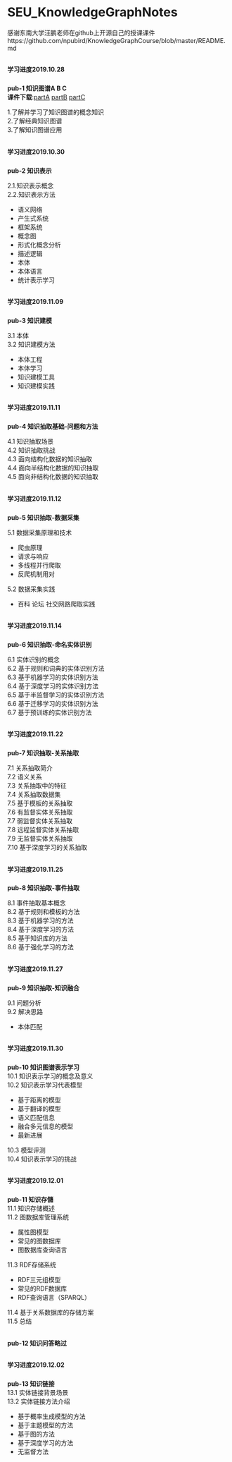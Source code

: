 # SEU_KnowledgeGraphNotes
感谢东南大学汪鹏老师在github上开源自己的授课课件https://github.com/npubird/KnowledgeGraphCourse/blob/master/README.md  
##
**学习进度2019.10.28**
###
**pub-1 知识图谱A B C**  
**课件下载**:[partA](https://github.com/npubird/KnowledgeGraphCourse/blob/master/pub-1知识图谱概论A.pdf)   [partB](https://github.com/npubird/KnowledgeGraphCourse/blob/master/pub-1知识图谱概论B.pdf)   [partC](https://github.com/npubird/KnowledgeGraphCourse/blob/master/pub-1知识图谱概论C.pdf)


1.了解并学习了知识图谱的概念知识   
2.了解经典知识图谱    
3.了解知识图谱应用    

##
**学习进度2019.10.30**
###
**pub-2 知识表示**

2.1.知识表示概念  
2.2.知识表示方法  
+ 语义网络  
+ 产生式系统  
+ 框架系统  
+ 概念图  
+ 形式化概念分析  
+ 描述逻辑  
+ 本体  
+ 本体语言  
+ 统计表示学习 

##
**学习进度2019.11.09**
###
**pub-3 知识建模**

3.1 本体    
3.2 知识建模方法   
+ 本体工程    
+ 本体学习  
+ 知识建模工具  
+ 知识建模实践  

##
**学习进度2019.11.11**
###
**pub-4 知识抽取基础-问题和方法**

4.1 知识抽取场景  
4.2 知识抽取挑战  
4.3 面向结构化数据的知识抽取  
4.4 面向半结构化数据的知识抽取  
4.5 面向非结构化数据的知识抽取  

##
**学习进度2019.11.12**
###
**pub-5 知识抽取-数据采集**

5.1 数据采集原理和技术
+ 爬虫原理  
+ 请求与响应  
+ 多线程并行爬取  
+ 反爬机制用对  

5.2 数据采集实践
+ 百科 论坛 社交网路爬取实践

##
**学习进度2019.11.14**
###
**pub-6 知识抽取-命名实体识别**  

6.1 实体识别的概念  
6.2 基于规则和词典的实体识别方法  
6.3 基于机器学习的实体识别方法  
6.4 基于深度学习的实体识别方法  
6.5 基于半监督学习的实体识别方法  
6.6 基于迁移学习的实体识别方法  
6.7 基于预训练的实体识别方法  

##
**学习进度2019.11.22**
###
**pub-7 知识抽取-关系抽取**  

7.1 关系抽取简介  
7.2 语义关系  
7.3 关系抽取中的特征  
7.4 关系抽取数据集  
7.5 基于模板的关系抽取  
7.6 有监督实体关系抽取  
7.7 弱监督实体关系抽取  
7.8 远程监督实体关系抽取  
7.9 无监督实体关系抽取  
7.10 基于深度学习的关系抽取

##
**学习进度2019.11.25**
###
**pub-8 知识抽取-事件抽取**  

8.1 事件抽取基本概念  
8.2 基于规则和模板的方法  
8.3 基于机器学习的方法  
8.4 基于深度学习的方法  
8.5 基于知识库的方法  
8.6 基于强化学习的方法

##
**学习进度2019.11.27**
###
**pub-9 知识抽取-知识融合**  

9.1 问题分析  
9.2 解决思路  
+ 本体匹配  
 
##
**学习进度2019.11.30**
###
**pub-10 知识图谱表示学习**  
10.1 知识表示学习的概念及意义  
10.2 知识表示学习代表模型  
+ 基于距离的模型  
+ 基于翻译的模型  
+ 语义匹配信息  
+ 融合多元信息的模型  
+ 最新进展  

10.3 模型评测  
10.4 知识表示学习的挑战  

##
**学习进度2019.12.01**
###
**pub-11 知识存儲**  
11.1 知识存储概述  
11.2 图数据库管理系统  
+ 属性图模型  
+ 常见的图数据库  
+ 图数据库查询语言  

11.3 RDF存储系统  
+ RDF三元组模型  
+ 常见的RDF数据库  
+ RDF查询语言（SPARQL）

11.4 基于关系数据库的存储方案  
11.5 总结 

##
**pub-12 知识问答略过**
###

##
**学习进度2019.12.02**
###
**pub-13 知识链接**  
13.1 实体链接背景场景  
13.2 实体链接方法介绍  

+ 基于概率生成模型的方法  
+ 基于主题模型的方法  
+ 基于图的方法  
+ 基于深度学习的方法
+ 无监督方法
